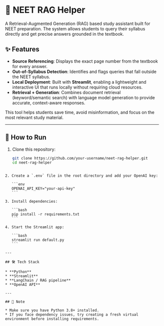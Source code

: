 # 📘 NEET RAG Helper

A Retrieval-Augmented Generation (RAG) based study assistant built for NEET preparation. The system allows students to query their syllabus directly and get precise answers grounded in the textbook.  

## ✨ Features
- **Source Referencing**: Displays the exact page number from the textbook for every answer.  
- **Out-of-Syllabus Detection**: Identifies and flags queries that fall outside the NEET syllabus.  
- **Local Deployment**: Built with **Streamlit**, enabling a lightweight and interactive UI that runs locally without requiring cloud resources.  
- **Retrieval + Generation**: Combines document retrieval (keyword/semantic search) with language model generation to provide accurate, context-aware responses.  

This tool helps students save time, avoid misinformation, and focus on the most relevant study material.  

---

## 🚀 How to Run

1. Clone this repository:
   ```bash
   git clone https://github.com/your-username/neet-rag-helper.git
   cd neet-rag-helper
````

2. Create a `.env` file in the root directory and add your OpenAI key:

   ```env
   OPENAI_API_KEY="your-api-key"
   ```

3. Install dependencies:

   ```bash
   pip install -r requirements.txt
   ```

4. Start the Streamlit app:

   ```bash
   streamlit run default.py
   ```

---

## 🛠 Tech Stack

* **Python**
* **Streamlit**
* **LangChain / RAG pipeline**
* **OpenAI API**

---

## 📌 Note

* Make sure you have Python 3.8+ installed.
* If you face dependency issues, try creating a fresh virtual environment before installing requirements.

